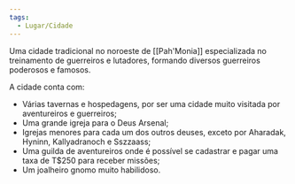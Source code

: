 ```yaml
---
tags:
  - Lugar/Cidade
---
```

Uma cidade tradicional no noroeste de [[Pah'Monia]] especializada no treinamento de guerreiros e lutadores, formando diversos guerreiros poderosos e famosos.

A cidade conta com:
* Várias tavernas e hospedagens, por ser uma cidade muito visitada por aventureiros e guerreiros;
* Uma grande igreja para o Deus Arsenal;
* Igrejas menores para cada um dos outros deuses, exceto por Aharadak, Hyninn, Kallyadranoch e Sszzaass;
* Uma guilda de aventureiros onde é possível se cadastrar e pagar uma taxa de T$250 para receber missões;
* Um joalheiro gnomo muito habilidoso.
